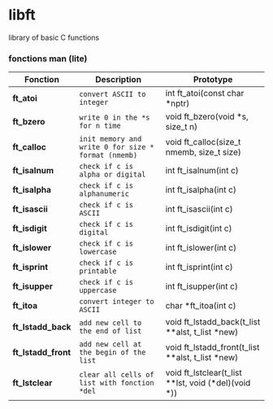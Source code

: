 # libft
library of basic C functions

### fonctions man (lite)
| Fonction | Description | Prototype |
| --- | --- | --- |
| **ft_atoi** | `convert ASCII to integer` | int ft_atoi(const char *nptr) |
| **ft_bzero** | `write 0 in the *s for n time` | void ft_bzero(void *s, size_t n) |
| **ft_calloc** | `init memory and write 0 for size * format (nmemb)` | void ft_calloc(size_t nmemb, size_t size) |
| **ft_isalnum** | `check if c is alpha or digital` | int ft_isalnum(int c) |
| **ft_isalpha** | `check if c is alphanumeric` | int ft_isalpha(int c) |
| **ft_isascii** | `check if c is ASCII` | int ft_isascii(int c) |
| **ft_isdigit** | `check if c is digital` | int ft_isdigit(int c) |
| **ft_islower** | `check if c is lowercase` | int ft_islower(int c) |
| **ft_isprint** | `check if c is printable` | int ft_isprint(int c) |
| **ft_isupper** | `check if c is uppercase` | int ft_isupper(int c) |
| **ft_itoa** | `convert integer to ASCII` | char *ft_itoa(int c) |
| **ft_lstadd_back** | `add new cell to the end of list` | void ft_lstadd_back(t_list **alst, t_list *new) |
| **ft_lstadd_front** | `add new cell at the begin of the list` | void ft_lstadd_front(t_list **alst, t_list *new) |
| **ft_lstclear** | `clear all cells of list with fonction *del` | void ft_lstclear(t_list **lst, void (*del)(void *)) |
